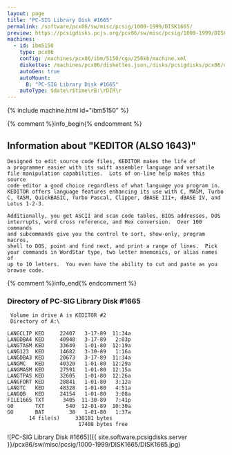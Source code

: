 ```yaml
---
layout: page
title: "PC-SIG Library Disk #1665"
permalink: /software/pcx86/sw/misc/pcsig/1000-1999/DISK1665/
preview: https://pcsigdisks.pcjs.org/pcx86/sw/misc/pcsig/1000-1999/DISK1665/DISK1665.jpg
machines:
  - id: ibm5150
    type: pcx86
    config: /machines/pcx86/ibm/5150/cga/256kb/machine.xml
    diskettes: /machines/pcx86/diskettes.json,/disks/pcsigdisks/pcx86/diskettes.json
    autoGen: true
    autoMount:
      B: "PC-SIG Library Disk #1665"
    autoType: $date\r$time\rB:\rDIR\r
---
```


{% include machine.html id="ibm5150" %}

{% comment %}info_begin{% endcomment %}

## Information about "KEDITOR (ALSO 1643)"

    Designed to edit source code files, KEDITOR makes the life of
    a programmer easier with its swift assembler language and versatile
    file manipulation capabilities.  Lots of on-line help makes this source
    code editor a good choice regardless of what language you program in.
    KEDITOR offers language features enhancing its use with C, MASM, Turbo
    C, TASM, QuickBASIC, Turbo Pascal, Clipper, dBASE III+, dBASE IV, and
    Lotus 1-2-3.
    
    Additionally, you get ASCII and scan code tables, BIOS addresses, DOS
    interrupts, word cross reference, and Hex conversion.  Over 100 commands
    and subcommands give you the control to sort, show-only, program macros,
    shell to DOS, point and find next, and print a range of lines.  Pick
    your commands in WordStar type, two letter mnemonics, or alias names of
    up to 10 letters.  You even have the ability to cut and paste as you
    browse code.
{% comment %}info_end{% endcomment %}


### Directory of PC-SIG Library Disk #1665

     Volume in drive A is KEDITOR #2
     Directory of A:\

    LANGCLIP KED     22407   3-17-89  11:34a
    LANGDBA4 KED     40948   3-17-89   2:03p
    LANGTASM KED     33649   1-01-80  12:19a
    LANG123  KED     14682   3-30-89   1:16a
    LANGDBA3 KED     20673   3-17-89  11:34a
    LANGMC   KED     40320   1-01-80  12:29a
    LANGMASM KED     27591   1-01-80  12:15a
    LANGTPAS KED     32605   1-01-80  12:26a
    LANGFORT KED     28841   1-01-80   3:12a
    LANGTC   KED     48328   1-01-80   4:51a
    LANGQB   KED     24154   1-01-80   3:08a
    FILE1665 TXT      3405  11-30-89   7:41p
    GO       TXT       540  12-01-89  10:30a
    GO       BAT        38   1-01-80   1:37a
           14 file(s)     338181 bytes
                           17408 bytes free

![PC-SIG Library Disk #1665]({{ site.software.pcsigdisks.server }}/pcx86/sw/misc/pcsig/1000-1999/DISK1665/DISK1665.jpg)
